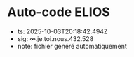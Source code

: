# Auto-code ELIOS
- ts: 2025-10-03T20:18:42.494Z
- sig: ∞.je.toi.nous.432.528
- note: fichier généré automatiquement